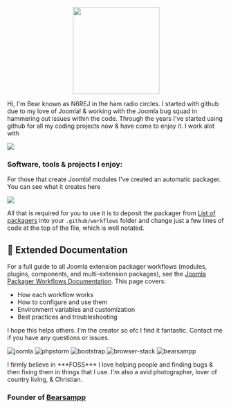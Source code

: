 <div style="text-align:center;">
  <img src="https://github.com/user-attachments/assets/24652bdf-5b49-4f39-b0b1-6451f8de07b9" width="200" height="auto" />
</div>

Hi, I'm Bear known as N6REJ in the ham radio circles. I started with github due to my love of Joomla! & working with the Joomla bug squad in hammering out issues within the code. Through the years I've started using github for all my coding projects now & have come to enjoy it. I work alot with

[![](http://n6rej.github.io/images/AMGLogo2019-justlogo500.jpg)](https://am-graphix.com)

### Software, tools & projects I enjoy:

For those that create Joomla! modules I've created an automatic packager. You can see what it creates here

![](https://github.com/N6REJ/mod_bears_pricing_tables/releases)

All that is required for you to use it is to deposit the packager from  <a href="https://github.com/N6REJ/n6rej.github.io/tree/master/.github/workflows">List of packagers</a> into your `.github/workflows` folder and change just a few lines of code at the top of the file, which is well notated.

## 📄 Extended Documentation

For a full guide to all Joomla extension packager workflows (modules, plugins, components, and multi-extension packages), see the [Joomla Packager Workflows Documentation](https://hallhome.us/software/packager-documentation). This page covers:
- How each workflow works
- How to configure and use them
- Environment variables and customization
- Best practices and troubleshooting

I hope this helps others. I'm the creator so ofc I find it fantastic. Contact me if you have any questions or issues.

![joomla](https://cdn.joomla.org/images/Joomla_logo.png) ![phpstorm](http://n6rej.github.io/images/phpstorm.png) ![bootstrap](http://n6rej.github.io/images/bootstrap.png) ![browser-stack](http://n6rej.github.io/images/browser-stack.png) ![bearsampp](https://github.com/N6REJ/n6rej.github.io/assets/1850089/a86be0cd-a463-4107-9ec3-a6b8756776b1)

I firmly believe in \*\*\*FOSS\*\*\* I love helping people and finding bugs & then fixing them in things that I use. I'm also a avid photographer, lover of country living, & Christian.
### Founder of [Bearsampp](http://bearsampp.com)
